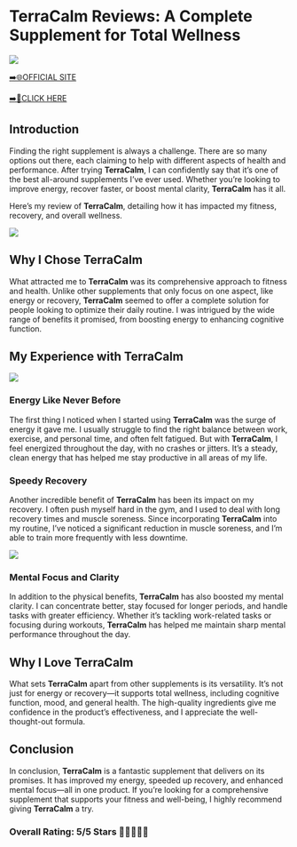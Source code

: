 # **TerraCalm Reviews**: A Complete Supplement for Total Wellness

[![](https://static.vecteezy.com/system/resources/thumbnails/019/896/014/small/buy-now-gradient-button-with-cart-symbol-buy-now-illustration-png.png)](https://edetoop.top/lander/sugarpreland-1/terracalm.html) 

[➡️🌐OFFICIAL SITE](https://edetoop.top/lander/sugarpreland-1/terracalm.html) 

[➡️🔗CLICK HERE](https://edetoop.top/lander/sugarpreland-1/terracalm.html) 


## Introduction

Finding the right supplement is always a challenge. There are so many options out there, each claiming to help with different aspects of health and performance. After trying **TerraCalm**, I can confidently say that it’s one of the best all-around supplements I’ve ever used. Whether you’re looking to improve energy, recover faster, or boost mental clarity, **TerraCalm** has it all.

Here’s my review of **TerraCalm**, detailing how it has impacted my fitness, recovery, and overall wellness.

[![](https://wallpapers.com/images/hd/red-order-now-button-udg4jcj4arvn8b0n-2.png)](https://edetoop.top/lander/sugarpreland-1/terracalm.html)  

## Why I Chose **TerraCalm**

What attracted me to **TerraCalm** was its comprehensive approach to fitness and health. Unlike other supplements that only focus on one aspect, like energy or recovery, **TerraCalm** seemed to offer a complete solution for people looking to optimize their daily routine. I was intrigued by the wide range of benefits it promised, from boosting energy to enhancing cognitive function.

## My Experience with **TerraCalm**

[![](https://static.vecteezy.com/system/resources/thumbnails/019/896/014/small/buy-now-gradient-button-with-cart-symbol-buy-now-illustration-png.png)](https://edetoop.top/lander/sugarpreland-1/terracalm.html)

### Energy Like Never Before

The first thing I noticed when I started using **TerraCalm** was the surge of energy it gave me. I usually struggle to find the right balance between work, exercise, and personal time, and often felt fatigued. But with **TerraCalm**, I feel energized throughout the day, with no crashes or jitters. It’s a steady, clean energy that has helped me stay productive in all areas of my life.

### Speedy Recovery

Another incredible benefit of **TerraCalm** has been its impact on my recovery. I often push myself hard in the gym, and I used to deal with long recovery times and muscle soreness. Since incorporating **TerraCalm** into my routine, I’ve noticed a significant reduction in muscle soreness, and I’m able to train more frequently with less downtime.

[![](https://wallpapers.com/images/hd/red-order-now-button-udg4jcj4arvn8b0n-2.png)](https://edetoop.top/lander/sugarpreland-1/terracalm.html)  

### Mental Focus and Clarity

In addition to the physical benefits, **TerraCalm** has also boosted my mental clarity. I can concentrate better, stay focused for longer periods, and handle tasks with greater efficiency. Whether it’s tackling work-related tasks or focusing during workouts, **TerraCalm** has helped me maintain sharp mental performance throughout the day.

## Why I Love **TerraCalm**

What sets **TerraCalm** apart from other supplements is its versatility. It’s not just for energy or recovery—it supports total wellness, including cognitive function, mood, and general health. The high-quality ingredients give me confidence in the product’s effectiveness, and I appreciate the well-thought-out formula.

## Conclusion

In conclusion, **TerraCalm** is a fantastic supplement that delivers on its promises. It has improved my energy, speeded up recovery, and enhanced mental focus—all in one product. If you’re looking for a comprehensive supplement that supports your fitness and well-being, I highly recommend giving **TerraCalm** a try.

### Overall Rating: 5/5 Stars 🌟🌟🌟🌟🌟
